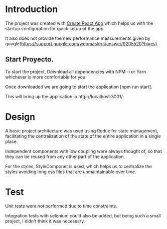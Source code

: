 # Introduction

The project was created with [Create React App](https://github.com/facebook/create-react-app) which helps us with the startup configuration for quick setup of the app.

It also does not provide the new performance measurements given by google(https://support.google.com/webmasters/answer/9205520?hl=es).

## Start Proyecto.

To start the project, Download all dependencies with NPM -i or Yarn whichever is more comfortable for you.

Once downloaded we are going to start the application [npm run start].

This will bring up the application in http://localhost:3001/


# Design
A basic project architecture was used using Redux for state management, facilitating the centralization of the state of the entire application in a single place. 

Independent components with low coupling were always thought of, so that they can be reused from any other part of the application.

For the styles, StyleComponet is used, which helps us to centralize the styles avoiding long css files that are unmaintainable over time.

# Test
Unit tests were not performed due to time constraints.

Integration tests with selenium could also be added, but being such a small project, I didn't think it was necessary.

